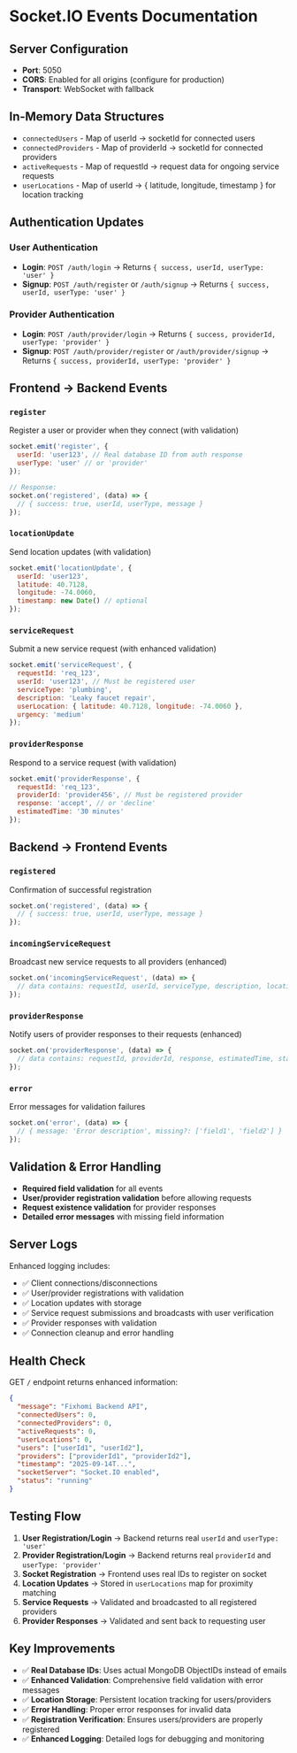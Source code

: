 # Socket.IO Events Documentation

## Server Configuration
- **Port**: 5050
- **CORS**: Enabled for all origins (configure for production)
- **Transport**: WebSocket with fallback

## In-Memory Data Structures

- `connectedUsers` - Map of userId → socketId for connected users
- `connectedProviders` - Map of providerId → socketId for connected providers  
- `activeRequests` - Map of requestId → request data for ongoing service requests
- `userLocations` - Map of userId → { latitude, longitude, timestamp } for location tracking

## Authentication Updates

### User Authentication
- **Login**: `POST /auth/login` → Returns `{ success, userId, userType: 'user' }`
- **Signup**: `POST /auth/register` or `/auth/signup` → Returns `{ success, userId, userType: 'user' }`

### Provider Authentication  
- **Login**: `POST /auth/provider/login` → Returns `{ success, providerId, userType: 'provider' }`
- **Signup**: `POST /auth/provider/register` or `/auth/provider/signup` → Returns `{ success, providerId, userType: 'provider' }`

## Frontend → Backend Events

### `register`
Register a user or provider when they connect (with validation)
```javascript
socket.emit('register', {
  userId: 'user123', // Real database ID from auth response
  userType: 'user' // or 'provider'
});

// Response:
socket.on('registered', (data) => {
  // { success: true, userId, userType, message }
});
```

### `locationUpdate`
Send location updates (with validation)
```javascript
socket.emit('locationUpdate', {
  userId: 'user123',
  latitude: 40.7128,
  longitude: -74.0060,
  timestamp: new Date() // optional
});
```

### `serviceRequest`
Submit a new service request (with enhanced validation)
```javascript
socket.emit('serviceRequest', {
  requestId: 'req_123',
  userId: 'user123', // Must be registered user
  serviceType: 'plumbing',
  description: 'Leaky faucet repair',
  userLocation: { latitude: 40.7128, longitude: -74.0060 },
  urgency: 'medium'
});
```

### `providerResponse`
Respond to a service request (with validation)
```javascript
socket.emit('providerResponse', {
  requestId: 'req_123',
  providerId: 'provider456', // Must be registered provider
  response: 'accept', // or 'decline'
  estimatedTime: '30 minutes'
});
```

## Backend → Frontend Events

### `registered`
Confirmation of successful registration
```javascript
socket.on('registered', (data) => {
  // { success: true, userId, userType, message }
});
```

### `incomingServiceRequest`
Broadcast new service requests to all providers (enhanced)
```javascript
socket.on('incomingServiceRequest', (data) => {
  // data contains: requestId, userId, serviceType, description, location, urgency, status, timestamp, providerId
});
```

### `providerResponse`
Notify users of provider responses to their requests (enhanced)
```javascript
socket.on('providerResponse', (data) => {
  // data contains: requestId, providerId, response, estimatedTime, status, providerInfo
});
```

### `error`
Error messages for validation failures
```javascript
socket.on('error', (data) => {
  // { message: 'Error description', missing?: ['field1', 'field2'] }
});
```

## Validation & Error Handling

- **Required field validation** for all events
- **User/provider registration validation** before allowing requests
- **Request existence validation** for provider responses
- **Detailed error messages** with missing field information

## Server Logs

Enhanced logging includes:
- ✅ Client connections/disconnections
- ✅ User/provider registrations with validation
- ✅ Location updates with storage
- ✅ Service request submissions and broadcasts with user verification
- ✅ Provider responses with validation
- ✅ Connection cleanup and error handling

## Health Check

GET `/` endpoint returns enhanced information:
```json
{
  "message": "Fixhomi Backend API",
  "connectedUsers": 0,
  "connectedProviders": 0,
  "activeRequests": 0,
  "userLocations": 0,
  "users": ["userId1", "userId2"],
  "providers": ["providerId1", "providerId2"],
  "timestamp": "2025-09-14T...",
  "socketServer": "Socket.IO enabled",
  "status": "running"
}
```

## Testing Flow

1. **User Registration/Login** → Backend returns real `userId` and `userType: 'user'`
2. **Provider Registration/Login** → Backend returns real `providerId` and `userType: 'provider'`
3. **Socket Registration** → Frontend uses real IDs to register on socket
4. **Location Updates** → Stored in `userLocations` map for proximity matching
5. **Service Requests** → Validated and broadcasted to all registered providers
6. **Provider Responses** → Validated and sent back to requesting user

## Key Improvements

- ✅ **Real Database IDs**: Uses actual MongoDB ObjectIDs instead of emails
- ✅ **Enhanced Validation**: Comprehensive field validation with error messages
- ✅ **Location Storage**: Persistent location tracking for users/providers
- ✅ **Error Handling**: Proper error responses for invalid data
- ✅ **Registration Verification**: Ensures users/providers are properly registered
- ✅ **Enhanced Logging**: Detailed logs for debugging and monitoring
